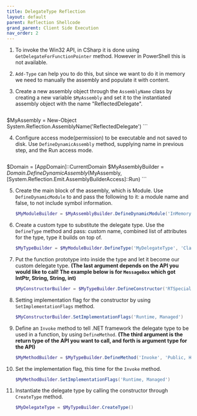 ```yaml
---
title: DelegateType Reflection
layout: default
parent: Reflection Shellcode
grand_parent: Client Side Execution
nav_order: 2
---
```


1. To invoke the Win32 API, in CSharp it is done using `GetDelegateForFunctionPointer` method. However in PowerShell this is not available.
2. `Add-Type` can help you to do this, but since we want to do it in memory we need to manually the assembly and populate it with content.
3. Create a new assembly object through the `AssemblyName` class by creating a new variable `$MyAssembly` and set it to the instantiated assembly object with the name "ReflectedDelegate".

    ```powershell
$MyAssembly = New-Object System.Reflection.AssemblyName('ReflectedDelegate')
    ```
    
4. Configure access mode(permission) to be executable and not saved to disk. Use `DefineDynamicAssembly` method, supplying name in previous step, and the Run access mode.

    ```powershell
$Domain = [AppDomain]::CurrentDomain
$MyAssemblyBuilder = $Domain.DefineDynamicAssembly($MyAssembly, [System.Reflection.Emit.AssemblyBuilderAccess]::Run)
    ```

5. Create the main block of the assembly, which is Module. Use `DefineDynamicModule` to and pass the following to it: a module name and false, to not include symbol information.

    ```powershell
    $MyModuleBuilder = $MyAssemblyBuilder.DefineDynamicModule('InMemoryModule', $false)
    ```

6. Create a custom type to substitute the delegate type. Use the `DefineType` method and pass: custom name, combined list of attributes for the type, type it builds on top of.

    ```powershell
    $MyTypeBuilder = $MyModuleBuilder.DefineType('MyDelegateType', 'Class, Public, Sealed, AnsiClass, AutoClass', [System.MulticastDelegate])
    ```

7. Put the function prototype into inside the type and let it become our custom delegate type. **(The last argument depends on the API you would like to call! The example below is for `MessageBox` which got IntPtr, String, String, int)**

    ```powershell
    $MyConstructorBuilder = $MyTypeBuilder.DefineConstructor('RTSpecialName, HideBySig, Public', [System.Reflection.CallingConventions]::Standard, @([IntPtr], [String], [String], [int]))
    ```

8. Setting implementation flag for the constructor by using `SetImplementationFlags` method.

    ```powershell
    $MyConstructorBuilder.SetImplementationFlags('Runtime, Managed')
    ```

9. Define an `Invoke` method to tell .NET framework the delegate type to be used in a function, by using `DefineMethod`. **(The third argument is the return type of the API you want to call, and forth is argument type for the API)**

    ```powershell
    $MyMethodBuilder = $MyTypeBuilder.DefineMethod('Invoke', 'Public, HideBySig, NewSlot, Virtual', [int], @([IntPtr], [String], [String], [int]))
    ```

10. Set the implementation flag, this time for the `Invoke` method.

    ```powershell
    $MyMethodBuilder.SetImplementationFlags('Runtime, Managed')
    ```

11. Instantiate the delegate type by calling the constructor through `CreateType` method.

    ```powershell
    $MyDelegateType = $MyTypeBuilder.CreateType()
    ```
